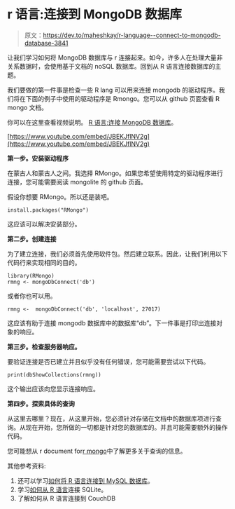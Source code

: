 # r 语言:连接到 MongoDB 数据库

> 原文：<https://dev.to/maheshkay/r-language--connect-to-mongodb-database-3841>

让我们学习如何将 MongoDB 数据库与 r 连接起来。如今，许多人在处理大量非关系数据时，会使用基于文档的 noSQL 数据库。回到从 R 语言连接数据库的主题。

我们要做的第一件事是检查一些 R lang 可以用来连接 mongodb 的驱动程序。我们将在下面的例子中使用的驱动程序是 Rmongo。您可以从 github 页面查看 R mongo 文档。

你可以在这里查看视频说明。 [R 语言:连接 MongoDB 数据库](https://www.youtube.com/watch?v=JBEKJflNV2g)。

[https://www.youtube.com/embed/JBEKJflNV2g](https://www.youtube.com/embed/JBEKJflNV2g)

**第一步。安装驱动程序**

在蒙古人和蒙古人之间。我选择 RMongo。如果您希望使用特定的驱动程序进行连接，您可能需要阅读 mongolite 的 github 页面。

假设你想要 RMongo。所以还是装吧。

```
install.packages("RMongo") 
```

这应该可以解决安装部分。

**第二步。创建连接**

为了建立连接，我们必须首先使用软件包。然后建立联系。因此，让我们利用以下代码行来实现相同的目的。

```
library(RMongo)
rmng <- mongoDbConnect('db') 
```

或者你也可以用。

```
rmng <-  mongoDbConnect('db', 'localhost', 27017) 
```

这应该有助于连接 mongodb 数据库中的数据库“db”。下一件事是打印出连接对象的响应。

**第三步。检查服务器响应。**

要验证连接是否已建立并且似乎没有任何错误，您可能需要尝试以下代码。

```
print(dbShowCollections(rmng)) 
```

这个输出应该向您显示连接响应。

**第四步。探索具体的查询**

从这里去哪里？现在，从这里开始，您必须针对存储在文档中的数据库项进行查询。从现在开始，您所做的一切都是针对您的数据库的。并且可能需要额外的操作代码。

您可能想从 r document for[r mongo](https://github.com/tc/RMongo)中了解更多关于查询的信息。

其他参考资料:

1.  还可以学习[如何将 R 语言连接到 MySQL 数据库](https://dev.to/maheshkay/r-language--connect-to-mysql-database-51ji)。
2.  学习[如何从 R 语言](https://dev.to/maheshkay/r-language--connect-to-sqlite-database-1adf)连接 SQLite。
3.  了解如何从 R 语言连接到 CouchDB
